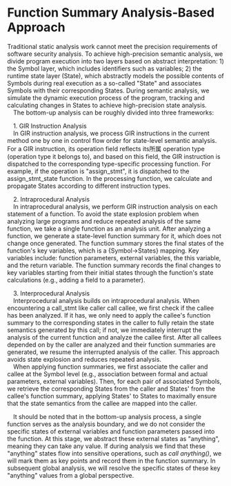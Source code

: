
# Function Summary Analysis-Based Approach  

  Traditional static analysis work cannot meet the precision requirements of software security analysis. To achieve high-precision semantic analysis, we divide program execution into two layers based on abstract interpretation: 1) the Symbol layer, which includes identifiers such as variables; 2) the runtime state layer (State), which abstractly models the possible contents of Symbols during real execution as a so-called "State" and associates Symbols with their corresponding States. During semantic analysis, we simulate the dynamic execution process of the program, tracking and calculating changes in States to achieve high-precision state analysis.  
 The bottom-up analysis can be roughly divided into three frameworks:  

 1. GIR Instruction Analysis  
 In GIR instruction analysis, we process GIR instructions in the current method one by one in control flow order for state-level semantic analysis. For a GIR instruction, its operation field reflects its所属 operation type (operation type it belongs to), and based on this field, the GIR instruction is dispatched to the corresponding type-specific processing function. For example, if the operation is "assign_stmt", it is dispatched to the assign_stmt_state function. In the processing function, we calculate and propagate States according to different instruction types.  

 2. Intraprocedural Analysis  
 In intraprocedural analysis, we perform GIR instruction analysis on each statement of a function. To avoid the state explosion problem when analyzing large programs and reduce repeated analysis of the same function, we take a single function as an analysis unit. After analyzing a function, we generate a state-level function summary for it, which does not change once generated. The function summary stores the final states of the function's key variables, which is a {Symbol->States} mapping. Key variables include: function parameters, external variables, the this variable, and the return variable. The function summary records the final changes to key variables starting from their initial states through the function's state calculations (e.g., adding a field to a parameter).  

 3. Interprocedural Analysis  
 Interprocedural analysis builds on intraprocedural analysis. When encountering a call_stmt like caller call callee, we first check if the callee has been analyzed. If it has, we only need to apply the callee's function summary to the corresponding states in the caller to fully retain the state semantics generated by this call; if not, we immediately interrupt the analysis of the current function and analyze the callee first. After all callees depended on by the caller are analyzed and their function summaries are generated, we resume the interrupted analysis of the caller. This approach avoids state explosion and reduces repeated analysis.  
 When applying function summaries, we first associate the caller and callee at the Symbol level (e.g., association between formal and actual parameters, external variables). Then, for each pair of associated Symbols, we retrieve the corresponding States from the caller and States' from the callee's function summary, applying States' to States to maximally ensure that the state semantics from the callee are mapped into the caller.  

 It should be noted that in the bottom-up analysis process, a single function serves as the analysis boundary, and we do not consider the specific states of external variables and function parameters passed into the function. At this stage, we abstract these external states as "anything", meaning they can take any value. If during analysis we find that these "anything" states flow into sensitive operations, such as *call anything()*, we will mark them as key points and record them in the function summary. In subsequent global analysis, we will resolve the specific states of these key "anything" values from a global perspective.